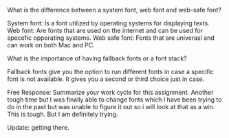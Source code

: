 What is the difference between a system font, web font and web-safe font?

System font: Is a font utilized by operating systems for displaying texts.
Web font: Are fonts that are used on the internet and can be used for specefic opperating systems.
Web safe font: Fonts that are univerasl and can work on both Mac and PC.

What is the importance of having fallback fonts or a font stack?

Fallback fonts give you the option to run different fonts in case a specific font is not available. It gives you a second or third choice just in case.

Free Response: Summarize your work cycle for this assignment.
Another tough time but I was finally able to change fonts which I have been trying to do in the past but was unable to figure it out so i will look at that as a win. This is tough. But I am definitely trying.


Update: getting there. 
